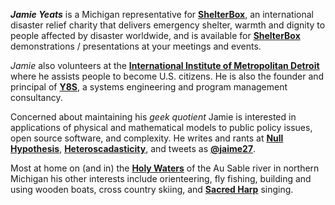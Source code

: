 ***Jamie Yeats*** is a Michigan representative for [**ShelterBox**](http://www.shelterboxUSA.org), an international disaster relief charity that delivers emergency shelter, warmth and dignity to people affected by disaster worldwide, and is available for [**ShelterBox**](http://www.shelterboxUSA.org) demonstrations / presentations at your meetings and events.

*Jamie* also volunteers at the [**International Institute of Metropolitan Detroit**](iimd.org) where he assists people to become U.S. citizens.  He is also the founder and principal of [**Y8S**](http://y8s.org/styled-5/index.html), a 
systems engineering and program management consultancy.

Concerned about maintaining his *geek quotient* Jamie is interested in applications of physical and mathematical models to public policy issues, open source software, and complexity.  He writes and rants  at [**Null Hypothesis**](http://www.y8s.org/blog), [**Heteroscadasticity**](http://jaime19683.github.com/hetero/), and tweets as [**@jaime27**](https://twitter.com/jaime27).  

Most at home on (and in) the [**Holy Waters**](http://www.michigan.gov/dnr/0,4570,7-153-10366_46403_59159-194797--,00.html) of the Au Sable river in northern Michigan his other interests include orienteering, fly fishing, building and using wooden boats, cross country skiing, and [**Sacred Harp**](http://sacredharpdetroit.org) singing.